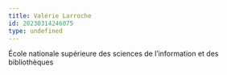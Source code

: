 ```yaml
---
title: Valérie Larroche
id: 20230314246075
type: undefined
---
```


École nationale supérieure des sciences de l’information et des bibliothèques